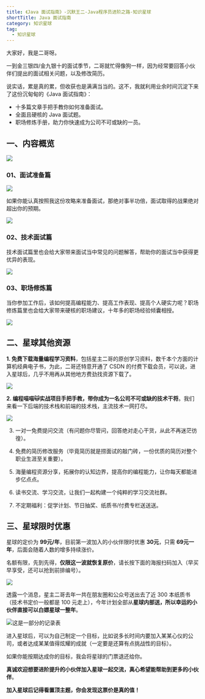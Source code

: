 ```yaml
---
title: 《Java 面试指南》-沉默王二-Java程序员进阶之路-知识星球
shortTitle: Java 面试指南
category: 知识星球
tag:
  - 知识星球
---
```


大家好，我是二哥呀。

一到金三银四/金九银十的面试季节，二哥就忙得像狗一样，因为经常要回答小伙伴们提出的面试相关问题，以及修改简历。

说实话，累是真的累，但收获也是满满当当的。这不，我就利用业余时间沉淀下来了这份沉甸甸的《Java 面试指南》：

- 十多篇文章手把手教你如何准备面试。
- 全面且硬核的 Java 面试题。
- 职场修炼手册，助力你快速成为公司不可或缺的一员。

## 一、内容概览

![](http://cdn.tobebetterjavaer.com/tobebetterjavaer/images/zhuanlan/java-mianshi-zhinan-1.png)

### 01、面试准备篇

![](http://cdn.tobebetterjavaer.com/tobebetterjavaer/images/zhuanlan/java-mianshi-zhinan-2.png)

如果你能认真按照我这份攻略来准备面试，那绝对事半功倍，面试取得的战果绝对超出你的预期。

![](http://cdn.tobebetterjavaer.com/tobebetterjavaer/images/zhuanlan/java-mianshi-zhinan-3.png)

### 02、技术面试篇

技术面试篇里也会给大家带来面试当中常见的问题解答，帮助你的面试当中获得更优异的表现。

![](http://cdn.tobebetterjavaer.com/tobebetterjavaer/images/zhuanlan/java-mianshi-zhinan-4.png)

### 03、职场修炼篇

当你参加工作后，该如何提高编程能力、提高工作表现、提高个人硬实力呢？职场修炼篇里也会给大家带来硬核的职场建议，十年多的职场经验倾囊相授。

![](http://cdn.tobebetterjavaer.com/tobebetterjavaer/images/zhuanlan/java-mianshi-zhinan-5.png)


## 二、星球其他资源

**1. 免费下载海量编程学习资料**，包括星主二哥的原创学习资料，数千本个方面的计算机经典电子书，为此，二哥还特意开通了 CSDN 的付费下载会员，可以说，进入星球后，几乎不用再从其他地方费劲找资源下载了。

![](http://cdn.tobebetterjavaer.com/tobebetterjavaer/images/zhuanlan/java-mianshi-zhinan-6.png)





**2. 编程喵喵🐱实战项目手把手教，带你成为一名公司不可或缺的技术干将**。我们来看一下后端的技术栈和前端的技术栈，主流技术一网打尽。


![](http://cdn.tobebetterjavaer.com/tobebetterjavaer/images/zhuanlan/java-mianshi-zhinan-7.png)


3. 一对一免费提问交流（有问题你尽管问，回答绝对走心干货，从此不再迷茫彷徨）。

4. 免费的简历修改服务（毕竟简历就是捞面试的敲门砖，一份优质的简历对整个职业生涯至关重要）。

5. 海量编程资源分享，拓展你的认知边界，提高你的编程能力，让你每天都能进步亿点点。

6. 读书交流、学习交流，让我们一起构建一个纯粹的学习交流社群。

8. 不定期福利：促学计划、节日抽奖、纸质书/付费专栏送送送。

## 三、星球限时优惠

星球的定价为 **99元/年**，目前第一波加入的小伙伴限时优惠 **30元**，只需 **69元一年**，后面会随着人数的增多持续涨价。

名额有限，先到先得，**仅限这一波就恢复原价**，请长按下面的海报扫码加入（早买早享受，还可以抢到前排编号）。

![](http://cdn.tobebetterjavaer.com/itwanger/zhishixingqiu-youhui30yuan.png)


透露一个消息，星主二哥去年一共在朋友圈和公众号送出去了近 300 本纸质书（技术书定价一般都是 100 元走上），今年计划全部从**星球内部送，所以幸运的小伙伴直接可以白嫖星球一整年**。

![这是一部分的记录表](http://cdn.tobebetterjavaer.com/tobebetterjavaer/images/zhishixingqiu/readme-10.png)


进入星球后，可以为自己制定一个目标，比如说多长时间内要加入某某心仪的公司，或者达成某某值得炫耀的成就（一定要是还算有点挑战性的目标）。

如果你能按期达成你的目标，我会将星球的门票退还给你。

**真诚欢迎想要进阶提升的小伙伴加入星球一起交流，真心希望能帮助到更多的小伙伴**。

**加入星球后记得看置顶主题，你会发现这票价是真的值！**
